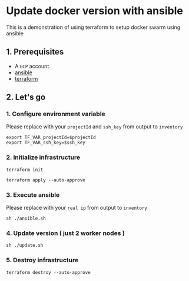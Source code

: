 # Update docker version with ansible
This is a demonstration of using terraform to setup docker swarm using ansible

## 1. Prerequisites
* A `GCP` account.
* [ansible](https://docs.ansible.com/ansible/latest/installation_guide/intro_installation.html)
* [terraform](https://developer.hashicorp.com/terraform/tutorials/aws-get-started/install-cli)

## 2. Let's go
### 1. Configure environment variable
Please replace with your `projectId` and `ssh_key` from output to `inventory`
```
export TF_VAR_projectId=$projectId
export TF_VAR_ssh_key=$ssh_key
```

### 2. Initialize infrastructure

```
terraform init
```

```
terraform apply --auto-approve
```

### 3. Execute ansible
Please replace with your `real ip` from output to `inventory`
```
sh ./ansible.sh
```

### 4. Update version ( just 2 worker nodes )
```
sh ./update.sh
```

### 5. Destroy infrastructure
```
terraform destroy --auto-approve
```

